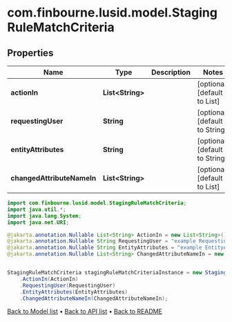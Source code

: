 # com.finbourne.lusid.model.StagingRuleMatchCriteria

## Properties

Name | Type | Description | Notes
------------ | ------------- | ------------- | -------------
**actionIn** | **List&lt;String&gt;** |  | [optional] [default to List<String>]
**requestingUser** | **String** |  | [optional] [default to String]
**entityAttributes** | **String** |  | [optional] [default to String]
**changedAttributeNameIn** | **List&lt;String&gt;** |  | [optional] [default to List<String>]

```java
import com.finbourne.lusid.model.StagingRuleMatchCriteria;
import java.util.*;
import java.lang.System;
import java.net.URI;

@jakarta.annotation.Nullable List<String> ActionIn = new List<String>();
@jakarta.annotation.Nullable String RequestingUser = "example RequestingUser";
@jakarta.annotation.Nullable String EntityAttributes = "example EntityAttributes";
@jakarta.annotation.Nullable List<String> ChangedAttributeNameIn = new List<String>();


StagingRuleMatchCriteria stagingRuleMatchCriteriaInstance = new StagingRuleMatchCriteria()
    .ActionIn(ActionIn)
    .RequestingUser(RequestingUser)
    .EntityAttributes(EntityAttributes)
    .ChangedAttributeNameIn(ChangedAttributeNameIn);
```


[Back to Model list](../README.md#documentation-for-models) &#8226; [Back to API list](../README.md#documentation-for-api-endpoints) &#8226; [Back to README](../README.md)
